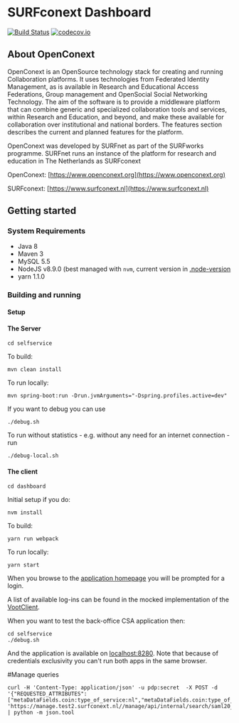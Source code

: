 # SURFconext Dashboard

[![Build Status](https://travis-ci.org/OpenConext/OpenConext-dashboard.svg)](https://travis-ci.org/OpenConext/OpenConext-dashboard)
[![codecov.io](https://codecov.io/github/OpenConext/OpenConext-dashboard/coverage.svg)](https://codecov.io/github/OpenConext/OpenConext-dashboard)

## About OpenConext

OpenConext is an OpenSource technology stack for creating and running Collaboration platforms. It uses technologies from Federated Identity Management, as is available in Research and Educational Access Federations, Group management and OpenSocial Social Networking Technology. The aim of the software is to provide a middleware platform that can combine generic and specialized collaboration tools and services, within Research and Education, and beyond, and make these available for collaboration over institutional and national borders. The features section describes the current and planned features for the platform.

OpenConext was developed by SURFnet as part of the SURFworks programme. SURFnet runs an instance of the platform for research and education in The Netherlands as SURFconext

OpenConext: [https://www.openconext.org](https://www.openconext.org)

SURFconext: [https://www.surfconext.nl](https://www.surfconext.nl)


## Getting started

### System Requirements

- Java 8
- Maven 3
- MySQL 5.5
- NodeJS v8.9.0 (best managed with `nvm`, current version in [.node-version](dashboard/.node-version)
- yarn 1.1.0

### Building and running

#### Setup

#### The Server

    cd selfservice

To build:

    mvn clean install

To run locally:

    mvn spring-boot:run -Drun.jvmArguments="-Dspring.profiles.active=dev"

If you want to debug you can use

    ./debug.sh
    
To run without statistics - e.g. without any need for an internet connection - run    

    ./debug-local.sh

#### The client

    cd dashboard

Initial setup if you do:

    nvm install
To build:

    yarn run webpack

To run locally:

    yarn start

When you browse to the [application homepage](http://localhost:8001/dashboard/api/home) you will be prompted for a login.

A list of available log-ins can be found in the mocked implementation of the [VootClient](selfservice/src/main/java/selfservice/service/impl/VootClientMock.java).

When you want to test the back-office CSA application then: 
```
cd selfservice
./debug.sh 
``` 
And the application is available on [localhost:8280](http://localhost:8280). Note that because of credentials exclusivity you can't run both apps in the same
browser.

#Manage queries
```
curl -H 'Content-Type: application/json' -u pdp:secret  -X POST -d '{"REQUESTED_ATTRIBUTES":["metaDataFields.coin:type_of_service:nl","metaDataFields.coin:type_of_service:en"],"metaDataFields.coin:type_of_service:en":".*"}' 'https://manage.test2.surfconext.nl//manage/api/internal/search/saml20_sp' | python -m json.tool 
```
